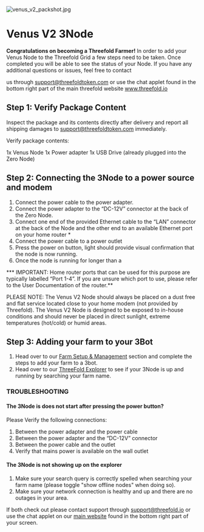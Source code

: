 ![venus_v2_packshot.jpg](venus_v2_packshot.jpg)

# Venus V2 3Node

**Congratulations on becoming a Threefold Farmer!**
In order to add your Venus Node to the Threefold Grid a few steps
need to be taken. Once completed you will be able to see the status of your Node. If you have any additional questions or issues, feel free to contact

us through support@threefoldtoken.com or use the chat applet found in the bottom right part of the main threefold website www.threefold.io

## Step 1: Verify Package Content

Inspect the package and its contents directly after delivery and report all shipping damages to support@threefoldtoken.com immediately.

Verify package contents:

1x Venus Node
1x Power adapter
1x USB Drive (already plugged into the Zero Node)

## Step 2: Connecting the 3Node to a power source and modem

1. Connect the power cable to the power adapter.
2. Connect the power adapter to the “DC-12V” connector at the back of the Zero Node.
3. Connect one end of the provided Ethernet cable to the “LAN” connector at the back of the Node and the other end to an available Ethernet port on your home router *
4. Connect the power cable to a power outlet
5. Press the power on button, light should provide visual confirmation that the node is now running.
6. Once the node is running for longer than a 

*** IMPORTANT: Home router ports that can be used for this purpose are typically labelled “Port 1-4”. If you are unsure which port to use, please refer to the User Documentation of the router.**

PLEASE NOTE: The Venus V2 Node should always be placed on a dust free and flat service located close to your home modem (not provided by Threefold). The Venus V2 Node is designed to be exposed to in-house conditions and should never be placed in direct sunlight, extreme temperatures (hot/cold) or humid areas.

## Step 3: Adding your farm to your 3Bot

1. Head over to our [Farm Setup & Management](farm_management_intro.md) section and complete the steps to add your farm to a 3bot.
2. Head over to our [ThreeFold Explorer](https://explorer.grid.tf) to see if your 3Node is up and running by searching your farm name.

### TROUBLESHOOTING

#### The 3Node is does not start after pressing the power button?

Please Verify the following connections:

1. Between the power adapter and the power cable
2. Between the power adapter and the “DC-12V” connector
3. Between the power cable and the outlet
4. Verify that mains power is available on the wall outlet

#### The 3Node is not showing up on the explorer
1. Make sure your search query is correctly spelled when searching your farm name (please toggle "show offline nodes" when doing so).
2. Make sure your network connection is healthy and up and there are no outages in your area.

If both check out please contact support through [support@threefold.io](mailto:support@threefold.io) or use the chat applet on our [main website](https://threefold.io) found in the bottom right part of your screen.

